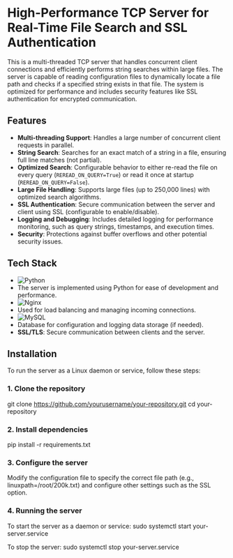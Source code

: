# High-Performance TCP Server for Real-Time File Search and SSL Authentication

This is a multi-threaded TCP server that handles concurrent client connections and efficiently performs string searches within large files. The server is capable of reading configuration files to dynamically locate a file path and checks if a specified string exists in that file. The system is optimized for performance and includes security features like SSL authentication for encrypted communication.

## Features

- **Multi-threading Support**: Handles a large number of concurrent client requests in parallel.
- **String Search**: Searches for an exact match of a string in a file, ensuring full line matches (not partial).
- **Optimized Search**: Configurable behavior to either re-read the file on every query (`REREAD_ON_QUERY=True`) or read it once at startup (`REREAD_ON_QUERY=False`).
- **Large File Handling**: Supports large files (up to 250,000 lines) with optimized search algorithms.
- **SSL Authentication**: Secure communication between the server and client using SSL (configurable to enable/disable).
- **Logging and Debugging**: Includes detailed logging for performance monitoring, such as query strings, timestamps, and execution times.
- **Security**: Protections against buffer overflows and other potential security issues.

## Tech Stack

- ![Python](https://img.shields.io/badge/python-3670A0?style=for-the-badge&logo=python&logoColor=ffdd54)
- The server is implemented using Python for ease of development and performance.
- ![Nginx](https://img.shields.io/badge/Nginx-009639?style=for-the-badge&logo=nginx&logoColor=white)
- Used for load balancing and managing incoming connections.
- ![MySQL](https://img.shields.io/badge/MySQL-005C84?style=for-the-badge&logo=mysql&logoColor=white)
- Database for configuration and logging data storage (if needed).
- **SSL/TLS**: Secure communication between clients and the server.

## Installation

To run the server as a Linux daemon or service, follow these steps:

### 1. Clone the repository

git clone https://github.com/yourusername/your-repository.git
cd your-repository 

### 2. Install dependencies

pip install -r requirements.txt

### 3. Configure the server
Modify the configuration file to specify the correct file path (e.g., linuxpath=/root/200k.txt) and configure other settings such as the SSL option.


### 4. Running the server
To start the server as a daemon or service:
sudo systemctl start your-server.service

To stop the server:
sudo systemctl stop your-server.service

